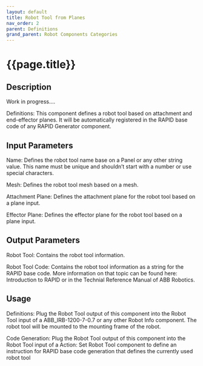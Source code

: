 ```yaml
---
layout: default
title: Robot Tool from Planes
nav_order: 2
parent: Definitions
grand_parent: Robot Components Categories
---
```


# **{{page.title}}**

## **Description**

Work in progress....

Definitions: This component defines a robot tool based on attachment and end-effector planes. It will be automatically registered in the RAPID base code of any RAPID Generator component.

## **Input Parameters**

Name: Defines the robot tool name base on a Panel or any other string value. This name must be unique and shouldn’t start with a number or use special characters.

Mesh: Defines the robot tool mesh based on a mesh.

Attachment Plane: Defines the attachment plane for the robot tool based on a plane input.

Effector Plane: Defines the effector plane for the robot tool based on a plane input.

## **Output Parameters**

Robot Tool: Contains the robot tool information.

Robot Tool Code: Contains the robot tool information as a string for the RAPID base code. More information on that topic can be found here: Introduction to RAPID or in the Technial Reference Manual of ABB Robotics.

## **Usage**

Definitions: Plug the Robot Tool output of this component into the Robot Tool input of a ABB_IRB-1200-7-0.7 or any other Robot Info component. The robot tool will be mounted to the mounting frame of the robot.

Code Generation: Plug the Robot Tool output of this component into the Robot Tool input of a Action: Set Robot Tool component to define an instruction for RAPID base code generation that defines the currently used robot tool
